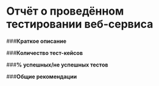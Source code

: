 # **Отчёт о проведённом тестировании веб-сервиса**

###**Краткое описание**

###**Количество тест-кейсов**

###**% успешных/не успешных тестов**

###**Общие рекомендации**

